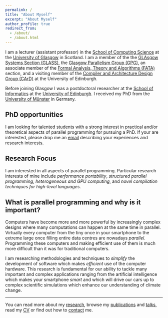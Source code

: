```yaml
---
permalink: /
title: "About Myself"
excerpt: "About Myself"
author_profile: true
redirect_from:
  - /about/
  - /about.html
---
```


I am a lecturer (assistant professor) in the [School of Computing Science](http://www.gla.ac.uk/schools/computing/) at the [University of Glasgow](http://www.glasgow.ac.uk/) in Scotland.
I am a member of the the [GLAsgow Systems Section (GLASS)](http://www.gla.ac.uk/schools/computing/research/researchoverview/systems-section/), the [Glasgow Parallelism Group (GPG)](http://www.dcs.gla.ac.uk/research/gpg/), an associate member of the [Formal Analysis, Theory and Algorithms (FATA)](https://www.gla.ac.uk/schools/computing/research/researchsections/fata-section/) section, and a visiting member of the [Compiler and Architecture Design Group (CArD)](http://www.icsa.inf.ed.ac.uk/compilers/) at the University of Edinburgh.

Before joining Glasgow I was a postdoctoral researcher at the [School of Informatics](http://www.inf.ed.ac.uk/) at the [University of Edinburgh](http://www.ed.ac.uk/).
I received my PhD from the [University of Münster](http://www.wwu.de/en) in Germany.



PhD opportunities
------
I am looking for talented students with a strong interest in practical and/or theoretical aspects of parallel programming for pursuing a PhD.
If your are interested, please drop me an [email](contact) describing your experiences and research interests.


Research Focus
------

I am interested in all aspects of parallel programming.
Particular research interests of mine include _performance portability_, _structured parallel programming_, _heterogeneous and GPU computing_, and _novel compilation techniques for high-level languages_.


What is parallel programming and why is it important?
------
Computers have become more and more powerful by increasingly complex designs where many computations can happen at the same time in parallel.
Virtually every computer from the tiny once in your smartphone to the extreme large once filling entire data centres are nowadays _parallel_.
Programming these computers and making efficient use of them is much more difficult than it was for traditional computers.

I am researching methodologies and techniques to _simplify_ the development of software which makes _efficient_ use of the computer hardware.
This research is fundamental for our ability to tackle many important and complex applications ranging from the artificial intelligence which makes your smartphone _smart_ and which will drive our cars up to complex scientific simulations which enhance our understanding of climate change.


------

You can read more about my [research](research), browse my [publications](publications) and [talks](talks), <!-- find information about [teaching](teaching), --> read my [CV](cv) or find out how to [contact](contact) me.
